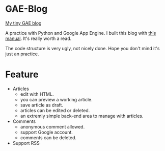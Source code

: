GAE-Blog
========

[My tiny GAE blog](http://zushenyan.appspot.com/)

A practice with Python and Google App Engine.
I built this blog with [this manual](http://brizzled.clapper.org/blog/2008/08/07/writing-blogging-software-for-google-app-engine/). It's really worth a read.

The code structure is very ugly, not nicely done. Hope you don't mind it's just an practice.

# Feature
* Articles
  * edit with HTML.
  * you can preview a working article.
  * save article as draft.
  * articles can be edited or deleted.
  * an extremly simple back-end area to manage with articles.
* Comments
  * anonymous comment allowed.
  * support Google account.
  * comments can be deleted.
* Support RSS
